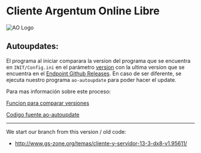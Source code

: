 # Cliente Argentum Online Libre
![AO Logo](https://ao-libre.github.io/ao-website/assets/images/logo.png)

## Autoupdates:

El programa al iniciar comparara la version del programa que se encuentra en `INIT/Config.ini` en el parámetro [version](https://github.com/ao-libre/ao-cliente/blob/master/INIT/Config.ini) con la ultima version que se encuentra en el [Endpoint Github Releases](https://api.github.com/repos/ao-libre/ao-cliente/releases/latest). En caso de ser diferente, se ejecuta nuestro programa `ao-autoupdate` para poder hacer el update.

Para mas información sobre este proceso:

[Funcion para comparar versiones](https://github.com/ao-libre/ao-cliente/blob/92ec2e263f33b0e762b1ddef4875bbf220f634c4/CODIGO/frmCargando.frm#L121)

[Codigo fuente ao-autoupdate](https://github.com/ao-libre/ao-autoupdate)

--------------------------

We start our branch from this version / old code:
* http://www.gs-zone.org/temas/cliente-y-servidor-13-3-dx8-v1.95611/


